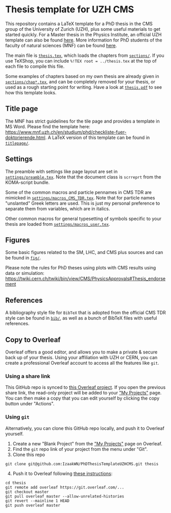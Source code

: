 # Thesis template for UZH CMS

This repository contains a LaTeX template for a PhD thesis in the CMS group of the University of Zurich (UZH),
plus some useful materials to get started quickly.
For a Master thesis in the Physics Institute, an official UZH template can also be found
[here](https://www.physik.uzh.ch/en/study/Counselling-and-forms/formulare.htm).
More information for PhD students of the faculty of natural sciences (MNF) can be found
[here](https://www.mnf.uzh.ch/en/studium/phd/checkliste-fuer-doktorierende.html).

The main file is [`thesis.tex`](thesis.tex), which loads the chapters from [`sections/`](sections/).
If you use TeXShop, you can include `%!TEX root = ../thesis.tex` at the top of each file to compile this file.

Some examples of chapters based on my own thesis are already given in [`sections/chap*.tex`](sections),
and can be completely removed for your thesis, or used as a rough starting point for writing.
Have a look at [`thesis.pdf`](thesis.pdf) to see how this template looks.

## Title page
The MNF has strict guidelines for the tile page and provides a template in MS Word.
Please find the template here: https://www.mnf.uzh.ch/en/studium/phd/checkliste-fuer-doktorierende.html.
A LaTeX version of this template can be found in [`titlepage/`](titlepage).

## Settings
The preamble with settings like page layout are set in [`settings/preamble.tex`](settings/preamble.tex).
Note that the document class is `scrreprt` from the KOMA-script bundle.

Some of the common macros and particle pennames in CMS TDR are mimicked in
[`settings/macros_CMS_TDR.tex`](settings/macros_CMS_TDR.tex).
Note that for particle names "unslanted" Greek letters are used.
This is just my personal preference to separate them from variables, which are in italics.

Other common macros for general typesetting of symbols specific to your thesis
are loaded from [`settings/macros_user.tex`](settings/macros_user.tex).

## Figures
Some basic figures related to the SM, LHC, and CMS plus sources and can be found in [`fig/`](fig).

Please note the rules for PhD theses using plots with CMS results using data or simulation:
https://twiki.cern.ch/twiki/bin/view/CMS/PhysicsApprovals#Thesis_endorsement

## References
A bibliography style file for `BibTeX` that is adopted from the official CMS TDR style can be found in [`bib/`](bib),
as well as a bunch of BibTeX files with useful references.

## Copy to Overleaf
Overleaf offers a good editor, and allows you to make a private & secure back up of your thesis.
Using your affiliation with UZH or CERN, you can create a professional Overleaf account
to access all the features like `git`.

### Using a share link
This GitHub repo is synced to [this Overleaf project](https://www.overleaf.com/read/mspvhdpynsjb).
If you open the previous share link, the read-only project will be added to your
["My Projects"](https://www.overleaf.com/project) page.
You can then make a copy that you can edit yourself by clicking the copy button under "Actions".

### Using `git`
Alternatively, you can clone this GitHub repo locally, and push it to Overleaf yourself.
1. Create a new "Blank Project" from the ["My Projects"](https://www.overleaf.com/project) page
on Overleaf.
2. Find the `git` repo link of your project from the menu under "Git".
3. Clone this repo
```
git clone git@github.com:IzaakWN/PhDThesisTemplateUZHCMS.git thesis
```
4. Push it to Overleaf following
[these instructions](https://www.overleaf.com/learn/how-to/Using_Git_and_GitHub):
```
cd thesis
git remote add overleaf https://git.overleaf.com/...
git checkout master
git pull overleaf master --allow-unrelated-histories
git revert --mainline 1 HEAD
git push overleaf master
```
